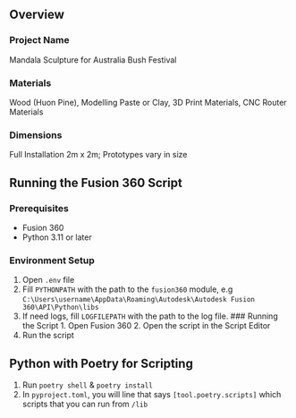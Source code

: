 ## Overview

### Project Name
Mandala Sculpture for Australia Bush Festival

### Materials
Wood (Huon Pine), Modelling Paste or Clay, 3D Print Materials, CNC Router Materials

### Dimensions
Full Installation 2m x 2m; Prototypes vary in size


## Running the Fusion 360 Script

### Prerequisites
- Fusion 360
- Python 3.11 or later

### Environment Setup
1. Open `.env` file
2. Fill `PYTHONPATH` with the path to the `fusion360` module, e.g `C:\Users\username\AppData\Roaming\Autodesk\Autodesk Fusion 360\API\Python\libs`
3. If need logs, fill `LOGFILEPATH` with the path to the log file. ### Running the Script 1. Open Fusion 360 2. Open the script in the Script Editor
3. Run the script

## Python with Poetry for Scripting
1. Run `poetry shell` & `poetry install`
2. In `pyproject.toml`, you will line that says `[tool.poetry.scripts]` which scripts that you can run from `/lib`
